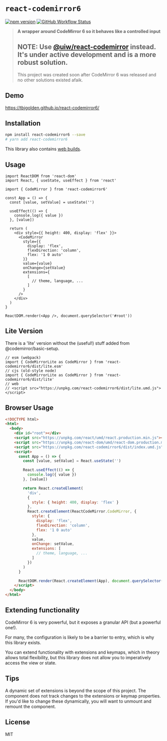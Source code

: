 # `react-codemirror6`

[![npm version](https://img.shields.io/npm/v/react-codemirror6.svg?style=flat-square)](https://www.npmjs.com/package/react-codemirror6)
[![GitHub Workflow Status](https://img.shields.io/github/workflow/status/tbjgolden/react-codemirror6/Release?style=flat-square)](https://github.com/tbjgolden/react-codemirror6/actions?query=workflow%3ARelease)

> **A wrapper around CodeMirror 6 so it behaves like a controlled input**
>
> ## NOTE: Use [@uiw/react-codemirror](https://github.com/uiwjs/react-codemirror) instead. It's under active development and is a more robust solution.
> 
> This project was created soon after CodeMirror 6 was released and no other solutions existed afaik.

## Demo

https://tbjgolden.github.io/react-codemirror6/

## Installation

```sh
npm install react-codemirror6 --save
# yarn add react-codemirror6
```

This library also contains [web builds](#browser).

## Usage

```tsx
import ReactDOM from 'react-dom'
import React, { useState, useEffect } from 'react'

import { CodeMirror } from 'react-codemirror6'

const App = () => {
  const [value, setValue] = useState('')

  useEffect(() => {
    console.log({ value })
  }, [value])

  return (
    <div style={{ height: 400, display: 'flex' }}>
      <CodeMirror
        style={{
          display: 'flex',
          flexDirection: 'column',
          flex: '1 0 auto'
        }}
        value={value}
        onChange={setValue}
        extensions={
          [
            // theme, language, ...
          ]
        }
      />
    </div>
  )
}

ReactDOM.render(<App />, document.querySelector('#root'))
```

## Lite Version

There is a 'lite' version without the (useful!) stuff added from
@codemirror/basic-setup.

```tsx
// esm (webpack)
import { CodeMirrorLite as CodeMirror } from 'react-codemirror6/dist/lite.esm'
// cjs (old-style node)
import { CodeMirrorLite as CodeMirror } from 'react-codemirror6/dist/lite'
// web
// <script src="https://unpkg.com/react-codemirror6/dist/lite.umd.js"></script>
```

## Browser Usage

```html
<!DOCTYPE html>
<html>
  <body>
    <div id="root"></div>
    <script src="https://unpkg.com/react/umd/react.production.min.js"></script>
    <script src="https://unpkg.com/react-dom/umd/react-dom.production.min.js"></script>
    <script src="https://unpkg.com/react-codemirror6/dist/index.umd.js"></script>
    <script>
      const App = () => {
        const [value, setValue] = React.useState('')

        React.useEffect(() => {
          console.log({ value })
        }, [value])

        return React.createElement(
          'div',
          {
            style: { height: 400, display: 'flex' }
          },
          React.createElement(ReactCodeMirror.CodeMirror, {
            style: {
              display: 'flex',
              flexDirection: 'column',
              flex: '1 0 auto'
            },
            value,
            onChange: setValue,
            extensions: [
              // theme, language, ...
            ]
          })
        )
      }

      ReactDOM.render(React.createElement(App), document.querySelector('#root'))
    </script>
  </body>
</html>
```

## Extending functionality

CodeMirror 6 is very powerful, but it exposes a granular API (but a powerful
one!).

For many, the configuration is likely to be a barrier to entry, which is why
this library exists.

You can extend functionality with extensions and keymaps, which in theory allows
total flexibility, but this library does not allow you to imperatively access
the view or state.

## Tips

A dynamic set of extensions is beyond the scope of this project. The component
does not track changes to the extensions or keymap properties. If you'd like to
change these dynamically, you will want to unmount and remount the component.

## License

MIT

<!-- Original starter readme: https://github.com/tbjgolden/create-typescript-react-library -->

